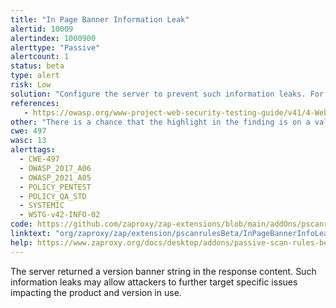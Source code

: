 ```yaml
---
title: "In Page Banner Information Leak"
alertid: 10009
alertindex: 1000900
alerttype: "Passive"
alertcount: 1
status: beta
type: alert
risk: Low
solution: "Configure the server to prevent such information leaks. For example: Under Tomcat this is done via the \"server\" directive and implementation of custom error pages. Under Apache this is done via the \"ServerSignature\" and \"ServerTokens\" directives."
references:
   - https://owasp.org/www-project-web-security-testing-guide/v41/4-Web_Application_Security_Testing/08-Testing_for_Error_Handling/
other: "There is a chance that the highlight in the finding is on a value in the headers, versus the actual matched string in the response body."
cwe: 497
wasc: 13
alerttags: 
  - CWE-497
  - OWASP_2017_A06
  - OWASP_2021_A05
  - POLICY_PENTEST
  - POLICY_QA_STD
  - SYSTEMIC
  - WSTG-v42-INFO-02
code: https://github.com/zaproxy/zap-extensions/blob/main/addOns/pscanrulesBeta/src/main/java/org/zaproxy/zap/extension/pscanrulesBeta/InPageBannerInfoLeakScanRule.java
linktext: "org/zaproxy/zap/extension/pscanrulesBeta/InPageBannerInfoLeakScanRule.java"
help: https://www.zaproxy.org/docs/desktop/addons/passive-scan-rules-beta/#id-10009
---
```

The server returned a version banner string in the response content. Such information leaks may allow attackers to further target specific issues impacting the product and version in use.
